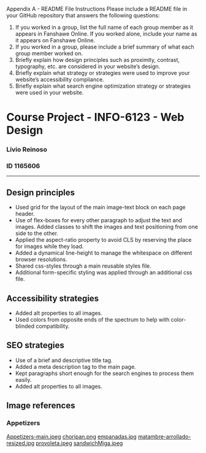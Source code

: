Appendix A - README File Instructions
Please include a README file in your GitHub repository that answers the following questions:
1. If you worked in a group, list the full name of each group member as it appears in Fanshawe Online. If you
worked alone, include your name as it appears on Fanshawe Online.
2. If you worked in a group, please include a brief summary of what each group member worked on.
3. Briefly explain how design principles such as proximity, contrast, typography, etc. are considered in your
website’s design.
4. Briefly explain what strategy or strategies were used to improve your website’s accessibility compliance.
5. Briefly explain what search engine optimization strategy or strategies were used in your website.

# Course Project - INFO-6123 - Web Design
### Livio Reinoso
### ID 1165606
---
## Design principles
- Used grid for the layout of the main image-text block on each page header.
- Use of flex-boxes for every other paragraph to adjust the text and images. Added classes to shift the images and text positioning from one side to the other.
- Applied the aspect-ratio property to avoid CLS by reserving the place for images while they load.
- Added a dynamical line-height to manage the whitespace on different browser resolutions.
- Shared css-styles through a main reusable styles file.
- Additional form-specific styling was applied through an additional css file.

## Accessibility strategies
- Added alt properties to all images.
- Used colors from opposite ends of the spectrum to help with color-blinded compatibility.

## SEO strategies
- Use of a brief and descriptive title tag.
- Added a meta description tag to the main page.
- Kept paragraphs short enough for the search engines to process them easily.
- Added alt properties to all images.

## Image references
### Appetizers
[Appetizers-main.jpeg](https://images.squarespace-cdn.com/content/v1/579bd3a2197aea7c6b7aa2e2/1511908203601-9D5TMYW6L011PW45RNZ4/Mouth-Watering-Argentinian-Appetizers-san-diego.jpg?format=2500w)
[choripan.png](https://encrypted-tbn1.gstatic.com/images?q=tbn:ANd9GcSO0kveseCOQ7j0izEBQ946x6F1ltg0tlRIVrnuVW3ediPq7siY)
[empanadas.jpg](https://assets.elgourmet.com/wp-content/uploads/2023/03/cover_fpa6sn8vqc_empanadas.jpg)
[matambre-arrollado-resized.jpg](https://www.curiouscuisiniere.com/wp-content/uploads/2017/11/Matambre-Arrolado-Argentinian-Rolled-Stuffed-Flank-Steak-4457.21.jpg.webp)
[provoleta.jpeg](https://cdn.kiwilimon.com/recetaimagen/21771/11560.jpg)
[sandwichMiga.jpeg](https://www.clarin.com/img/2021/08/06/M4wbnpEIC_720x0__1.jpg)